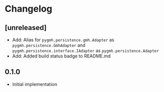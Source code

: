 # Changelog

## [unreleased]

- Add: Alias for `pygmh.persistence.gmh.Adapter` as `pygmh.persistence.GmhAdapter` and `pygmh.persistence.interface.IAdapter` as `pygmh.persistence.Adapter` 
- Add: Added build status badge to README.md

## 0.1.0

- Initial implementation
